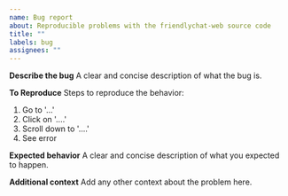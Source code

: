 ```yaml
---
name: Bug report
about: Reproducible problems with the friendlychat-web source code
title: ""
labels: bug
assignees: ""
---
```


<!-- If you're reporting an issue in a codelab's instructions, please use the "Codelab issue" template instead -->

**Describe the bug**
A clear and concise description of what the bug is.

**To Reproduce**
Steps to reproduce the behavior:

1. Go to '...'
2. Click on '....'
3. Scroll down to '....'
4. See error

**Expected behavior**
A clear and concise description of what you expected to happen.

**Additional context**
Add any other context about the problem here.
